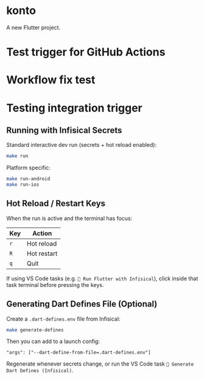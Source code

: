 # konto

A new Flutter project.
# Test trigger for GitHub Actions
# Workflow fix test
# Testing integration trigger

## Running with Infisical Secrets

Standard interactive dev run (secrets + hot reload enabled):

```bash
make run
```

Platform specific:

```bash
make run-android
make run-ios
```

## Hot Reload / Restart Keys

When the run is active and the terminal has focus:

Key | Action
----|-------
`r` | Hot reload
`R` | Hot restart
`q` | Quit

If using VS Code tasks (e.g. `🚀 Run Flutter with Infisical`), click inside that task terminal before pressing the keys.

## Generating Dart Defines File (Optional)

Create a `.dart-defines.env` file from Infisical:

```bash
make generate-defines
```

Then you can add to a launch config:

```jsonc
"args": ["--dart-define-from-file=.dart-defines.env"]
```

Regenerate whenever secrets change, or run the VS Code task `🔄 Generate Dart Defines (Infisical)`.
